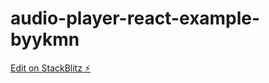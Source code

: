 # audio-player-react-example-byykmn

[Edit on StackBlitz ⚡️](https://stackblitz.com/edit/audio-player-react-example-byykmn)